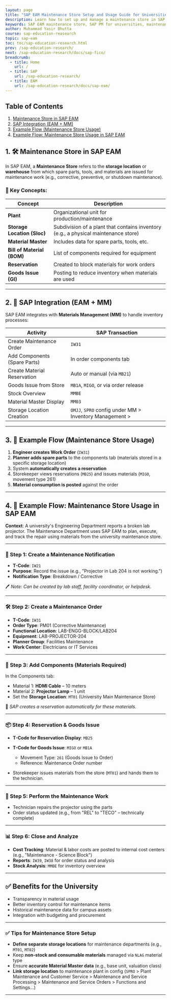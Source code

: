 ```yaml
---
layout: page
title: "SAP EAM Maintenance Store Setup and Usage Guide for Universities"
description: Learn how to set up and manage a maintenance store in SAP EAM for universities. Includes step-by-step order processing, material reservation, and inventory integration using MM module.
keywords: SAP EAM maintenance store, SAP PM for universities, maintenance order process SAP, SAP EAM tutorial, SAP storage location, SAP IW31 example, university maintenance SAP, SAP MM integration, SAP spare parts management, SAP MIGO 261, SAP material reservation, SAP PM work order process
author: Muhammad Yasir Bhutta
course: sap-education-reasearch
topic: sap-eam
toc: toc/sap-education-research.html
prev: /sap-education-research/
next: /sap-education-research/docs/sap-fico/
breadcrumb:
  - title: Home
    url: /
  - title: SAP
    url: /sap-education-research/
  - title: EAM
    url: /sap-education-research/docs/sap-eam/
---
```


## Table of Contents

1. [Maintenance Store in SAP EAM](#1-️-maintenance-store-in-sap-eam)
2. [SAP Integration (EAM + MM)](#2--sap-integration-eam--mm)
3. [Example Flow (Maintenance Store Usage)](#3--example-flow-maintenance-store-usage)
4. [Example Flow: Maintenance Store Usage in SAP EAM](#4--example-flow-maintenance-store-usage-in-sap-eam)

## 1. 🛠️ **Maintenance Store in SAP EAM**

In SAP EAM, a **Maintenance Store** refers to the **storage location** or **warehouse** from which spare parts, tools, and materials are issued for maintenance work (e.g., corrective, preventive, or shutdown maintenance).

### 🔑 Key Concepts:

| Concept                     | Description                                                                         |
| --------------------------- | ----------------------------------------------------------------------------------- |
| **Plant**                   | Organizational unit for production/maintenance                                      |
| **Storage Location (Sloc)** | Subdivision of a plant that contains inventory (e.g., a physical maintenance store) |
| **Material Master**         | Includes data for spare parts, tools, etc.                                          |
| **Bill of Material (BOM)**  | List of components required for equipment                                           |
| **Reservation**             | Created to block materials for work orders                                          |
| **Goods Issue (GI)**        | Posting to reduce inventory when materials are used                                 |

---

## 2. 🔄 **SAP Integration (EAM + MM)**

SAP EAM integrates with **Materials Management (MM)** to handle inventory processes:

| Activity                     | SAP Transaction                                         |
| ---------------------------- | ------------------------------------------------------- |
| Create Maintenance Order     | `IW31`                                                  |
| Add Components (Spare Parts) | In order components tab                                 |
| Create Material Reservation  | Auto or manual (via `MB21`)                             |
| Goods Issue from Store       | `MB1A`, `MIGO`, or via order release                    |
| Stock Overview               | `MMBE`                                                  |
| Material Master Display      | `MM03`                                                  |
| Storage Location Creation    | `OMJJ`, `SPRO` config under MM > Inventory Management > |

---

## 3. 🧾 **Example Flow (Maintenance Store Usage)**

1. **Engineer creates Work Order** (`IW31`)
2. **Planner adds spare parts** to the components tab (materials stored in a specific storage location)
3. System **automatically creates a reservation**
4. Storekeeper views reservations (`MB25`) and issues materials (`MIGO`, movement type 261)
5. **Material consumption is posted** against the order

---

## 4. 🧾 Example Flow: Maintenance Store Usage in SAP EAM

**Context**: A university's Engineering Department reports a broken lab projector. The Maintenance Department uses SAP EAM to plan, execute, and track the repair using materials from the university maintenance store.

---

### 🧱 Step 1: Create a Maintenance Notification

* **T-Code**: `IW21`
* **Purpose**: Record the issue (e.g., "Projector in Lab 204 is not working.")
* **Notification Type**: Breakdown / Corrective

🖊️ *Note: Can be created by lab staff, facility coordinator, or helpdesk.*

---

### 🛠️ Step 2: Create a Maintenance Order

* **T-Code**: `IW31`
* **Order Type**: PM01 (Corrective Maintenance)
* **Functional Location**: LAB-ENGG-BLOCK/LAB204
* **Equipment**: LAB-PROJECTOR-204
* **Planner Group**: Facilities Maintenance
* **Work Center**: Electricians or IT Services

---

### 🧩 Step 3: Add Components (Materials Required)

In the Components tab:

* Material 1: **HDMI Cable** – 10 meters
* Material 2: **Projector Lamp** – 1 unit
* Set the **Storage Location**: `MT01` (University Main Maintenance Store)

📌 *SAP creates a reservation automatically for these materials.*

---

### 📦 Step 4: Reservation & Goods Issue

* **T-Code for Reservation Display**: `MB25`
* **T-Code for Goods Issue**: `MIGO` or `MB1A`

  * Movement Type: `261` (Goods Issue to Order)
  * Reference: Maintenance Order number
* Storekeeper issues materials from the store (`MT01`) and hands them to the technician.

---

### 🔧 Step 5: Perform the Maintenance Work

* Technician repairs the projector using the parts
* Order status updated (e.g., from "REL" to "TECO" – technically complete)

---

### 📊 Step 6: Close and Analyze

* **Cost Tracking**: Material & labor costs are posted to internal cost centers (e.g., "Maintenance - Science Block")
* **Reports**: `IW39`, `IW38` for order status and analysis
* **Stock Analysis**: `MMBE` for inventory overview

---

## ✅ Benefits for the University

* Transparency in material usage
* Better inventory control for maintenance items
* Historical maintenance data for campus assets
* Integration with budgeting and procurement

---
### ✅ Tips for Maintenance Store Setup

* **Define separate storage locations** for maintenance departments (e.g., `MT01`, `MT02`)
* Keep **non-stock and consumable materials** managed via `NLAG` material type
* Ensure **accurate Material Master data** (e.g., base unit, valuation class)
* **Link storage location** to maintenance plant in config (`SPRO` > Plant Maintenance and Customer Service > Maintenance and Service Processing > Maintenance and Service Orders > Functions and Settings...)

---

